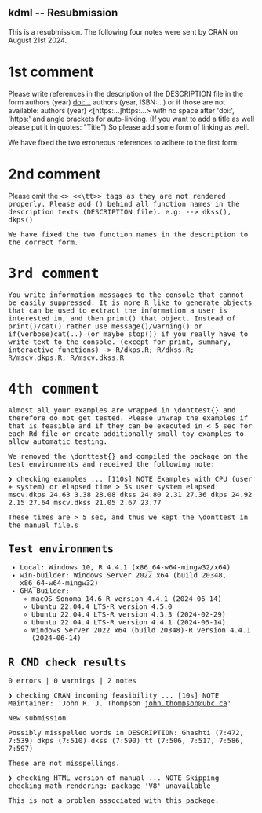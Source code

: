 ## kdml -- Resubmission

This is a resubmission. The following four notes were sent by CRAN on August 21st 2024.

# 1st comment

Please write references in the description of the DESCRIPTION file in
the form
authors (year) <doi:...>
authors (year, ISBN:...)
or if those are not available: authors (year) <[https:...]https:...>
with no space after 'doi:', 'https:' and angle brackets for
auto-linking. (If you want to add a title as well please put it in
quotes: "Title")
So please add some form of linking as well.

We have fixed the two erroneous references to adhere to the first form.  

# 2nd comment

Please omit the <<tt>> <<\tt>> tags as they are not rendered properly.
Please add () behind all function names in the description texts
(DESCRIPTION file). e.g: --> dkss(), dkps()

We have fixed the two function names in the description to the correct form.

# 3rd comment

You write information messages to the console that cannot be easily
suppressed.
It is more R like to generate objects that can be used to extract the
information a user is interested in, and then print() that object.
Instead of print()/cat() rather use message()/warning() or
if(verbose)cat(..) (or maybe stop()) if you really have to write text to
the console. (except for print, summary, interactive functions)
-> R/dkps.R; R/dkss.R; R/mscv.dkps.R; R/mscv.dkss.R

# 4th comment

Almost all your examples are wrapped in \donttest{} and therefore do not
get tested.
Please unwrap the examples if that is feasible and if they can be
executed in < 5 sec for each Rd file or create additionally small toy
examples to allow automatic testing.

We removed the \donttest{} and compiled the package on the test environments and 
received the following note:

❯ checking examples ... [110s] NOTE
  Examples with CPU (user + system) or elapsed time > 5s
             user system elapsed
  mscv.dkps 24.63   3.38   28.08
  dkss      24.80   2.31   27.36
  dkps      24.92   2.15   27.64
  mscv.dkss 21.05   2.67   23.77
  
These times are > 5 sec, and thus we kept the \donttest in the manual file.s

## Test environments

- Local: Windows 10, R 4.4.1 (x86_64-w64-mingw32/x64)
- win-builder: Windows Server 2022 x64 (build 20348, x86_64-w64-mingw32)
- GHA Builder:
  - macOS Sonoma 14.6-R version 4.4.1 (2024-06-14)
  - Ubuntu 22.04.4 LTS-R version 4.5.0
  - Ubuntu 22.04.4 LTS-R version 4.3.3 (2024-02-29)
  - Ubuntu 22.04.4 LTS-R version 4.4.1 (2024-06-14)
  - Windows Server 2022 x64 (build 20348)-R version 4.4.1 (2024-06-14)

## R CMD check results

0 errors | 0 warnings | 2 notes

❯ checking CRAN incoming feasibility ... [10s] NOTE
  Maintainer: 'John R. J. Thompson <john.thompson@ubc.ca>'
  
  New submission
  
  Possibly misspelled words in DESCRIPTION:
    Ghashti (7:472, 7:539)
    dkps (7:510)
    dkss (7:590)
    tt (7:506, 7:517, 7:586, 7:597)
    
These are not misspellings.

❯ checking HTML version of manual ... NOTE
  Skipping checking math rendering: package 'V8' unavailable

This is not a problem associated with this package. 